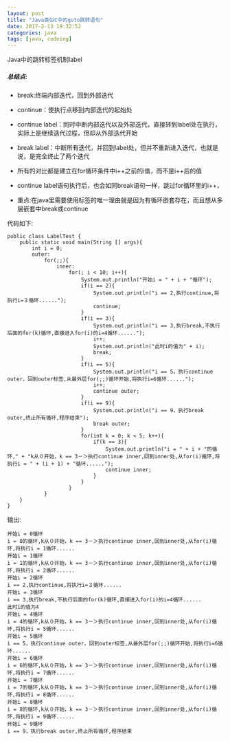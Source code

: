 ```yaml
---
layout: post
title: "Java类似C中的goto跳转语句"
date: 2017-2-13 19:32:52
categories: java
tags: [java, codeing]
---
```


Java中的跳转标签机制label

##### 总结点:

* break:终端内部迭代，回到外部迭代

* continue：使执行点移到内部迭代的起始处

* continue label：同时中断内部迭代以及外部迭代，直接转到label处在执行，实际上是继续迭代过程，但却从外部迭代开始

<!-- more -->

* break label：中断所有迭代，并回到label处，但并不重新进入迭代，也就是说，是完全终止了两个迭代

* 所有的对比都是建立在for循环条件中i++之前的i值，而不是i++后的值

* continue label语句执行后，也会如同break语句一样，跳过for循环里的i++，

* 重点:在java里需要使用标签的唯一理由就是因为有循环嵌套存在，而且想从多层嵌套中break或continue

代码如下:

	public class LabelTest {
		public static void main(String [] args){
			int i = 0;
			outer:
				for(;;){
					inner:
						for(; i < 10; i++){
							System.out.println("开始i = " + i + "循环");
							if(i == 2){
								System.out.println("i == 2,执行continue,将执行i=３循环......");
								continue;
							}
							if(i == 3){
								System.out.println("i == 3,执行break,不执行后面的for(k)循环,直接进入for(i)的i=4循环......");
								i++;
								System.out.println("此时i的值为" + i);
								break;
							}
							if(i == 5){
								System.out.println("i == 5，执行continue outer，回到outer标签,从最外层for(;;)循环开始,将执行i=6循环......");
								i++;
								continue outer;
							}
							if(i == 9){
								System.out.println("i == 9，执行break outer,终止所有循环,程序结束");
								break outer;
							}
							for(int k = 0; k < 5; k++){
								if(k == 3){
									System.out.println("i = " + i + "的循环," + "k从０开始，k == 3－＞执行continue inner,回到inner处,从for(i)循环,将执行i = " + (i + 1) + "循环......");
									continue inner;
								}
							}
						}
				}
		}
	}

输出:

	开始i = 0循环
	i = 0的循环,k从０开始，k == 3－＞执行continue inner,回到inner处,从for(i)循环,将执行i = 1循环......
	开始i = 1循环
	i = 1的循环,k从０开始，k == 3－＞执行continue inner,回到inner处,从for(i)循环,将执行i = 2循环......
	开始i = 2循环
	i == 2,执行continue,将执行i=３循环......
	开始i = 3循环
	i == 3,执行break,不执行后面的for(k)循环,直接进入for(i)的i=4循环......
	此时i的值为4
	开始i = 4循环
	i = 4的循环,k从０开始，k == 3－＞执行continue inner,回到inner处,从for(i)循环,将执行i = 5循环......
	开始i = 5循环
	i == 5，执行continue outer，回到outer标签,从最外层for(;;)循环开始,将执行i=6循环......
	开始i = 6循环
	i = 6的循环,k从０开始，k == 3－＞执行continue inner,回到inner处,从for(i)循环,将执行i = 7循环......
	开始i = 7循环
	i = 7的循环,k从０开始，k == 3－＞执行continue inner,回到inner处,从for(i)循环,将执行i = 8循环......
	开始i = 8循环
	i = 8的循环,k从０开始，k == 3－＞执行continue inner,回到inner处,从for(i)循环,将执行i = 9循环......
	开始i = 9循环
	i == 9，执行break outer,终止所有循环,程序结束



